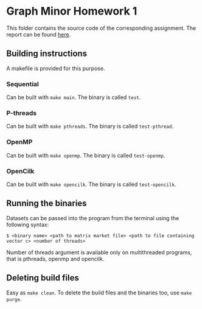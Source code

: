# Graph Minor Homework 1
This folder contains the source code of the corresponding assignment. The report can be found [here](report/report.pdf).

## Building instructions
A makefile is provided for this purpose.

### Sequential
Can be built with `make main`. The binary is called `test`.

### P-threads
Can be built with `make pthreads`. The binary is called `test-pthread`.

### OpenMP
Can be built with `make openmp`. The binary is called `test-openmp`.

### OpenCilk
Can be built with `make opencilk`. The binary is called `test-opencilk`.

## Running the binaries
Datasets can be passed into the program from the terminal using the following 
syntax:

`$ <binary name> <path to matrix market file> <path to file containing vector c> <number of threads>`

Number of threads argument is available only on multithreaded programs, that is pthreads, openmp and opencilk.
## Deleting build files
Easy as `make clean`. To delete the build files and the binaries too, use `make purge`.
